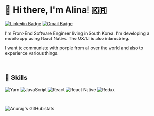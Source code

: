 # 👋 Hi there, I'm Alina! 🇰🇷


[![Linkedin Badge](https://img.shields.io/badge/-LinkedIn-blue?style=flat-square&logo=Linkedin&logoColor=white&link=https://www.linkedin.com/in/soyeon-lee-b74353239/)](https://www.linkedin.com/in/soyeon-lee-b74353239/) [![Gmail Badge](https://img.shields.io/badge/Gmail-d14836?style=flat-square&logo=Gmail&logoColor=white&link=mailto:freeyeon96@gmail.com)](mailto:freeyeon96@gmail.com)


 I'm Front-End Software Engineer living in South Korea.
 I'm developing a mobile app using React Native. 
 The UX/UI is also interestring.
 
 
 I want to communiate with poeple from all over the world and also to experience various things.
 
 <br/>
 
 ## 🔬 Skills 
 
 ![Yarn](https://img.shields.io/badge/yarn-%232C8EBB.svg?style=for-the-badge&logo=yarn&logoColor=white) ![JavaScript](https://img.shields.io/badge/javascript-%23323330.svg?style=for-the-badge&logo=javascript&logoColor=%23F7DF1E) ![React](https://img.shields.io/badge/react-%2320232a.svg?style=for-the-badge&logo=react&logoColor=%2361DAFB) ![React Native](https://img.shields.io/badge/react_native-%2320232a.svg?style=for-the-badge&logo=react&logoColor=%2361DAFB)	![Redux](https://img.shields.io/badge/redux-%23593d88.svg?style=for-the-badge&logo=redux&logoColor=white)
 
 <br/>
 
 ![Anurag's GitHub stats](https://github-readme-stats.vercel.app/api?username=call203&theme=swift&show_icons=true)
